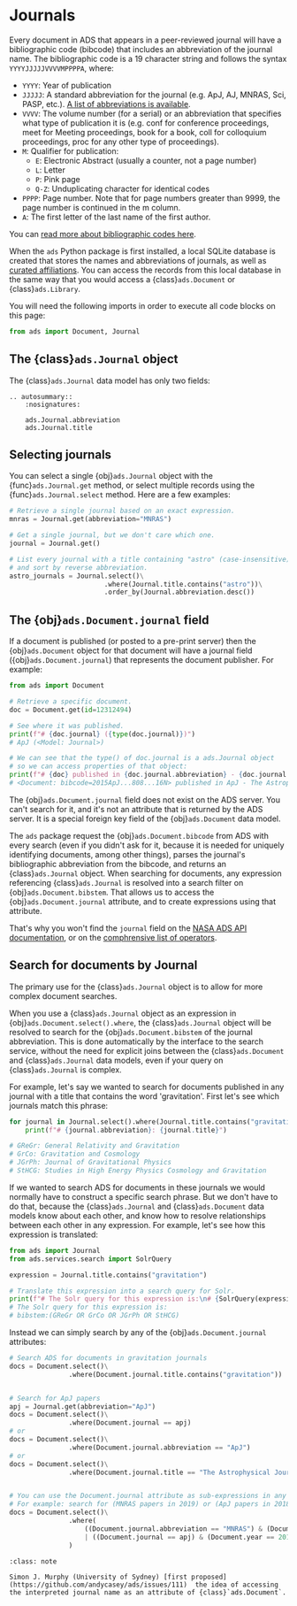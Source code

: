 # Journals

Every document in ADS that appears in a peer-reviewed journal will have a bibliographic code (bibcode) that includes an abbreviation of the journal name. The bibliographic code is a 19 character string and follows the syntax `YYYYJJJJJVVVVMPPPPA`, where:

- `YYYY`: Year of publication
- `JJJJJ`: A standard abbreviation for the journal (e.g. ApJ, AJ, MNRAS, Sci, PASP, etc.). [A list of abbreviations is available](https://adsabs.harvard.edu/abs_doc/journals1.html#).
- `VVVV`: The volume number (for a serial) or an abbreviation that specifies what type of publication it is (e.g. conf for conference proceedings, meet for Meeting proceedings, book for a book, coll for colloquium proceedings, proc for any other type of proceedings).
- `M`: Qualifier for publication:
    - `E`: Electronic Abstract (usually a counter, not a page number)
    - `L`: Letter
    - `P`: Pink page
    - `Q-Z`: Unduplicating character for identical codes
- `PPPP`: Page number. Note that for page numbers greater than 9999, the page number is continued in the m column.
- `A`: The first letter of the last name of the first author.

You can [read more about bibliographic codes here](https://ui.adsabs.harvard.edu/help/actions/bibcode). 

When the `ads` Python package is first installed, a local SQLite database is created that stores the names and abbreviations of journals, as well as [curated affiliations](affiliations). You can access the records from this local database in the same way that you would access a {class}`ads.Document` or {class}`ads.Library`.

You will need the following imports in order to execute all code blocks on this page:
```python
from ads import Document, Journal
```

## The {class}`ads.Journal` object

The {class}`ads.Journal` data model has only two fields:

```{eval-rst}
.. autosummary::
    :nosignatures:
    
    ads.Journal.abbreviation
    ads.Journal.title
```

## Selecting journals

You can select a single {obj}`ads.Journal` object with the {func}`ads.Journal.get` method, or select multiple records using the {func}`ads.Journal.select` method. Here are a few examples:

```python
# Retrieve a single journal based on an exact expression.
mnras = Journal.get(abbreviation="MNRAS")

# Get a single journal, but we don't care which one.
journal = Journal.get()

# List every journal with a title containing "astro" (case-insensitive),
# and sort by reverse abbreviation.
astro_journals = Journal.select()\
                        .where(Journal.title.contains("astro"))\
                        .order_by(Journal.abbreviation.desc())
```

## The {obj}`ads.Document.journal` field

If a document is published (or posted to a pre-print server) then the {obj}`ads.Document` object for that
document will have a journal field ({obj}`ads.Document.journal`) that represents the document publisher.
For example:

```python
from ads import Document

# Retrieve a specific document.
doc = Document.get(id=12312494)

# See where it was published.
print(f"# {doc.journal} ({type(doc.journal)})")
# ApJ (<Model: Journal>)

# We can see that the type() of doc.journal is a ads.Journal object
# so we can access properties of that object:
print(f"# {doc} published in {doc.journal.abbreviation} - {doc.journal.title}")
# <Document: bibcode=2015ApJ...808...16N> published in ApJ - The Astrophysical Journal
```

The {obj}`ads.Document.journal` field does not exist on the ADS server. You can't search for it,
and it's not an attribute that is returned by the ADS server. It is a special foreign key field 
of the {obj}`ads.Document` data model.

The `ads` package request the {obj}`ads.Document.bibcode` from ADS with every search (even if you didn't ask for it, 
because it is needed for uniquely identifying documents, among other things), parses 
the journal's bibliographic abbreviation from the bibcode, and returns an {class}`ads.Journal` object. 
When searching for documents, any expression referencing {class}`ads.Journal` is resolved into a search filter on {obj}`ads.Document.bibstem`. That allows us to access the {obj}`ads.Document.journal` attribute, and to create expressions using that attribute. 

That's why you won't find the `journal` field on the [NASA ADS API documentation](http://adsabs.github.io/help/api/api-docs.html),
or on the [comphrensive list of operators](https://ui.adsabs.harvard.edu/help/search/comprehensive-solr-term-list).

## Search for documents by Journal

The primary use for the {class}`ads.Journal` object is to allow for more complex document searches. 

When you use a {class}`ads.Journal` object as an expression in {obj}`ads.Document.select().where`, the
{class}`ads.Journal` object will be resolved to search for the {obj}`ads.Document.bibstem` of the journal abbreviation.
This is done automatically by the interface to the search service, without the need for explicit joins between the
{class}`ads.Document` and {class}`ads.Journal` data models, even if your query on {class}`ads.Journal` is complex.

For example, let's say we wanted to search for documents published in any journal with a title that 
contains the word 'gravitation'. First let's see which journals match this phrase:

```python
for journal in Journal.select().where(Journal.title.contains("gravitation")):
    print(f"# {journal.abbreviation}: {journal.title}")

# GReGr: General Relativity and Gravitation
# GrCo: Gravitation and Cosmology
# JGrPh: Journal of Gravitational Physics
# StHCG: Studies in High Energy Physics Cosmology and Gravitation
```

If we wanted to search ADS for documents in these journals we would normally have to construct a
specific search phrase. But we don't have to do that, because the {class}`ads.Journal` and {class}`ads.Document` data
models know about each other, and know how to resolve relationships between each other in any
expression. For example, let's see how this expression is translated:

```python
from ads import Journal
from ads.services.search import SolrQuery

expression = Journal.title.contains("gravitation")

# Translate this expression into a search query for Solr.
print(f"# The Solr query for this expression is:\n# {SolrQuery(expression)}")
# The Solr query for this expression is:
# bibstem:(GReGr OR GrCo OR JGrPh OR StHCG)
```

Instead we can simply search by any of the {obj}`ads.Document.journal` attributes:

```python
# Search ADS for documents in gravitation journals
docs = Document.select()\
               .where(Document.journal.title.contains("gravitation"))


# Search for ApJ papers
apj = Journal.get(abbreviation="ApJ")
docs = Document.select()\
               .where(Document.journal == apj)
# or
docs = Document.select()\
               .where(Document.journal.abbreviation == "ApJ")
# or
docs = Document.select()\
               .where(Document.journal.title == "The Astrophysical Journal")


# You can use the Document.journal attribute as sub-expressions in any complex query.
# For example: search for (MNRAS papers in 2019) or (ApJ papers in 2018)
docs = Document.select()\
               .where(
                   ((Document.journal.abbreviation == "MNRAS") & (Document.year == 2019))
                   | ((Document.journal == apj) & (Document.year == 2018))
               )
```


```{admonition} Contributions
:class: note

Simon J. Murphy (University of Sydney) [first proposed](https://github.com/andycasey/ads/issues/111)  the idea of accessing the interpreted journal name as an attribute of {class}`ads.Document`.
```
